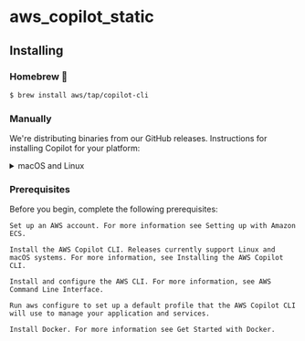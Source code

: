 # aws_copilot_static

## Installing

### Homebrew 🍻

```sh
$ brew install aws/tap/copilot-cli
```

### Manually 
We're distributing binaries from our GitHub releases. Instructions for installing Copilot for your platform:

<details>
  <summary>macOS and Linux</summary>


| Platform | Command to install |
|---------|---------
| macOS | `curl -Lo /usr/local/bin/copilot https://github.com/aws/copilot-cli/releases/download/v0.X.0/copilot-darwin-v0.X.0 && chmod +x /usr/local/bin/copilot && copilot --help` |
| Linux | `curl -Lo /usr/local/bin/copilot https://github.com/aws/copilot-cli/releases/download/v0.X.0/copilot-linux-v0.X.0 && chmod +x /usr/local/bin/copilot && copilot --help` |

</details>

### Prerequisites

Before you begin, complete the following prerequisites:

    Set up an AWS account. For more information see Setting up with Amazon ECS.

    Install the AWS Copilot CLI. Releases currently support Linux and macOS systems. For more information, see Installing the AWS Copilot CLI.

    Install and configure the AWS CLI. For more information, see AWS Command Line Interface.

    Run aws configure to set up a default profile that the AWS Copilot CLI will use to manage your application and services.

    Install Docker. For more information see Get Started with Docker. 
